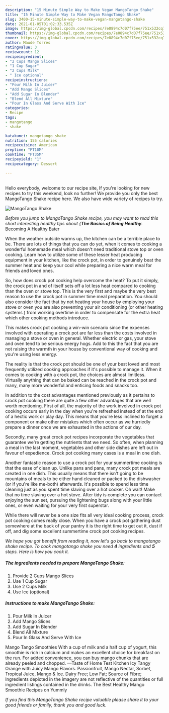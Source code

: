 ```yaml
---
description: "15 Minute Simple Way to Make Vegan MangoTango Shake"
title: "15 Minute Simple Way to Make Vegan MangoTango Shake"
slug: 3400-15-minute-simple-way-to-make-vegan-mangotango-shake
date: 2021-01-05T01:02:33.535Z
image: https://img-global.cpcdn.com/recipes/7e0894c7d07f75ee/751x532cq70/mangotango-shake-recipe-main-photo.jpg
thumbnail: https://img-global.cpcdn.com/recipes/7e0894c7d07f75ee/751x532cq70/mangotango-shake-recipe-main-photo.jpg
cover: https://img-global.cpcdn.com/recipes/7e0894c7d07f75ee/751x532cq70/mangotango-shake-recipe-main-photo.jpg
author: Maude Torres
ratingvalue: 3
reviewcount: 12
recipeingredient:
- "2 Cups Mango Slices"
- "1 Cup Sugar"
- "2 Cups Milk"
- " Ice optional"
recipeinstructions:
- "Pour Milk In Juicer"
- "Add Mango Slices"
- "Add Sugar In Blender"
- "Blend All Mixture"
- "Pour In Glass And Serve With Ice"
categories:
- Recipe
tags:
- mangotango
- shake

katakunci: mangotango shake 
nutrition: 155 calories
recipecuisine: American
preptime: "PT10M"
cooktime: "PT35M"
recipeyield: "1"
recipecategory: Dessert

---
```

<br>
Hello everybody, welcome to our recipe site, If you're looking for new recipes to try this weekend, look no further! We provide you only the best MangoTango Shake recipe here. We also have wide variety of recipes to try.
<br>


![MangoTango Shake](https://img-global.cpcdn.com/recipes/7e0894c7d07f75ee/751x532cq70/mangotango-shake-recipe-main-photo.jpg)

<i>Before you jump to MangoTango Shake recipe, you may want to read this short interesting healthy tips about {<strong>The Basics of Being Healthy</strong>.</i>
Becoming A Healthy Eater


When the weather outside warms up, the kitchen can be a terrible place to be. There are lots of things that you can do yet, when it comes to cooking a wonderful homemade meal which doesn't need traditional stove top or oven cooking. Learn how to utilize some of these lesser heat producing equipment in your kitchen, like the crock pot, in order to genuinely beat the summer heat and keep your cool while preparing a nice warm meal for friends and loved ones.

So, how does crock pot cooking help overcome the heat? To put it simply, the crock pot in and of itself sets off a lot less heat compared to cooking than the oven or stove top. This is the very first and maybe the very best reason to use the crock pot in summer time meal preparation. You should also consider the fact that by not heating your house by employing your stove or oven you are also preventing your air conditioning (or other heating systems ) from working overtime in order to compensate for the extra heat which other cooking methods introduce.

This makes crock pot cooking a win-win scenario since the expenses involved with operating a crock pot are far less than the costs involved in managing a stove or oven in general. Whether electric or gas, your stove and oven tend to be serious energy hogs. Add to this the fact that you are not raising the warmth in your house by conventional way of cooking and you're using less energy.

 The reality is that the crock pot should be one of your best loved and most frequently utilized cooking approaches if it's possible to manage it. When it comes to cooking with a crock pot, the choices are almost limitless.  Virtually anything that can be baked can be reached in the crock pot and many, many more wonderful and enticing foods and snacks too.



In addition to the cost advantages mentioned previously as it pertains to crock pot cooking there are quite a few other advantages that are well worth mentioning. First of all, the majority of the work involved in crock pot cooking occurs early in the day when you're refreshed instead of at the end of a hectic work or play day. This means that you're less inclined to forget a component or make other mistakes which often occur as we hurriedly prepare a dinner once we are exhausted in the actions of our day.

Secondly, many great crock pot recipes incorporate the vegetables that guarantee we're getting the nutrients that we need. So often, when planning a meal in the last moment, vegetables and other side dishes are left out in favour of expedience. Crock pot cooking many cases is a meal in one dish.

Another fantastic reason to use a crock pot for your summertime cooking is that the ease of clean up.  Unlike pans and pans, many crock pot meals are created in one dish. This usually means that there isn't going to be mountains of meals to be either hand cleaned or packed to the dishwasher (or if you're like me-both) afterwards. It's possible to spend less time cleaning just as you spent time slaving over a hot cooker. Oh wait! Make that no time slaving over a hot stove. After tidy is complete you can contact enjoying the sun set, pursuing the lightening bugs along with your little ones, or even waiting for your very first superstar.

While there will never be a one size fits all very ideal cooking process, crock pot cooking comes really close. When you have a crock pot gathering dust somewhere at the back of your pantry it is the right time to get out it, dust if off, and dig some excellent summertime crock pot cooking recipes.


<i>We hope you got benefit from reading it, now let's go back to mangotango shake recipe. To cook mangotango shake you need <strong>4</strong> ingredients and <strong>5</strong> steps. Here is how you cook it.
</i>

##### The ingredients needed to prepare MangoTango Shake:

1. Provide 2 Cups Mango Slices
1. Use 1 Cup Sugar
1. Use 2 Cups Milk
1. Use  Ice (optional)


##### Instructions to make MangoTango Shake:

1. Pour Milk In Juicer
1. Add Mango Slices
1. Add Sugar In Blender
1. Blend All Mixture
1. Pour In Glass And Serve With Ice


Mango Tango Smoothies With a cup of milk and a half cup of yogurt, this smoothie is rich in calcium and makes an excellent choice for breakfast on the run. For added convenience, you can buy mango chunks that are already peeled and chopped. —Taste of Home Test Kitchen Icy Tangy Orange with Juicy Mango Flavors. Passionfruit, Mango Nectar, Sorbet, Tropical Juice, Mango &amp; Ice. Dairy Free; Low Fat; Source of Fibre; Ingredients depicted in the imagery are not reflective of the quantities or full ingredient listings contained in the drinks. The Best Healthy Mango Smoothie Recipes on Yummly 

<i>If you find this MangoTango Shake recipe valuable please share it to your good friends or family, thank you and good luck.</i>
